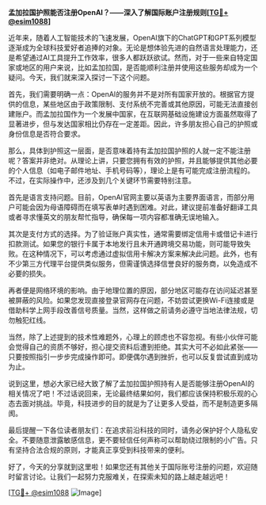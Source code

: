 **孟加拉国护照能否注册OpenAI？——深入了解国际账户注册规则[[TG💪+ @esim1088](https://t.me/s/esim1088)]**

近年来，随着人工智能技术的飞速发展，OpenAI旗下的ChatGPT和GPT系列模型逐渐成为全球科技爱好者追捧的对象。无论是想体验先进的自然语言处理能力，还是希望通过AI工具提升工作效率，很多人都跃跃欲试。然而，对于一些来自特定国家或地区的用户来说，比如孟加拉国，是否能顺利注册并使用这些服务却成为一个疑问。今天，我们就来深入探讨一下这个问题。

首先，我们需要明确一点：OpenAI的服务并不是对所有国家开放的。根据官方提供的信息，某些地区由于政策限制、支付系统不完善或其他原因，可能无法直接创建账户。而孟加拉国作为一个发展中国家，在互联网基础设施建设方面虽然取得了显著进步，但与发达国家相比仍存在一定差距。因此，许多朋友担心自己的护照或身份信息是否符合要求。

那么，具体到护照这一层面，是否意味着持有孟加拉国护照的人就一定不能注册呢？答案并非绝对。从理论上讲，只要您拥有有效的护照，并且能够提供其他必要的个人信息（如电子邮件地址、手机号码等），理论上是有可能完成注册流程的。不过，在实际操作中，还涉及到几个关键环节需要特别注意。

首先是语言支持问题。目前，OpenAI官网主要以英语为主要界面语言，而部分用户可能会因为母语障碍而在填写表单时遇到困难。对此，建议提前准备好翻译工具或者寻求懂英文的朋友帮忙指导，确保每一项内容都准确无误地输入。

其次是支付方式的选择。为了验证账户真实性，通常需要绑定信用卡或借记卡进行扣款测试。如果您的银行卡属于本地发行且未开通跨境交易功能，则可能导致失败。在这种情况下，可以考虑通过虚拟信用卡解决方案来解决此问题。此外，也有不少第三方代理平台提供类似服务，但需谨慎选择信誉良好的服务商，以免造成不必要的损失。

再者便是网络环境的影响。由于地理位置的原因，部分地区可能存在访问延迟甚至被屏蔽的风险。如果您发现直接登录官网存在问题，不妨尝试更换Wi-Fi连接或是借助科学上网手段改善信号质量。当然，这样做之前请务必遵守当地法律法规，切勿触犯红线。

当然，除了上述提到的技术性难题外，心理上的顾虑也不容忽视。有些小伙伴可能会觉得自己的资质不够好，担心提交资料后遭到拒绝。其实大可不必如此紧张——只要按照指引一步步完成操作即可。即便偶尔遇到挫折，也可以反复尝试直到成功为止。

说到这里，想必大家已经大致了解了孟加拉国护照持有人是否能够注册OpenAI的相关情况了吧！不过话说回来，无论最终结果如何，我们都应该保持积极乐观的心态去面对挑战。毕竟，科技进步的目的就是为了让更多人受益，而不是制造更多隔阂。

最后提醒一下各位读者朋友们：在追求前沿科技的同时，请务必保护好个人隐私安全。不要随意泄露敏感信息，更不要轻信任何声称可以帮助绕过限制的小广告。只有坚持合法合规的原则，才能真正享受到科技带来的便利。

好了，今天的分享就到这里啦！如果您还有其他关于国际账号注册的问题，欢迎随时留言讨论。让我们一起努力克服难关，在探索未知的路上越走越远吧！

[[TG💪+ @esim1088](https://t.me/s/esim1088) ![Image](https://i.postimg.cc/4NQfJmqS/Snipaste-2025-05-13-00-14-12.png)]
